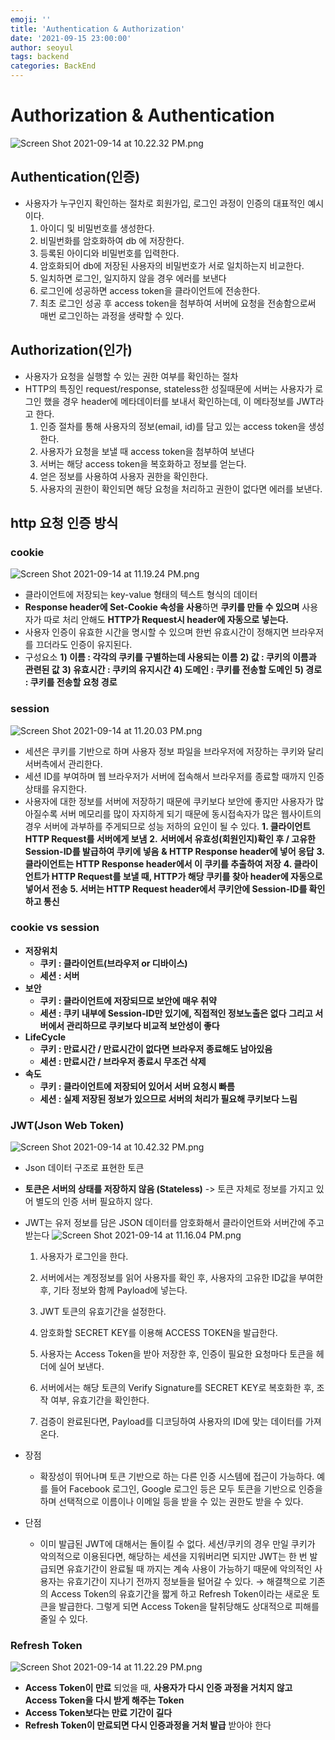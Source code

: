 ```yaml
---
emoji: ''
title: 'Authentication & Authorization'
date: '2021-09-15 23:00:00'
author: seoyul
tags: backend
categories: BackEnd
---
```


# Authorization & Authentication

![Screen Shot 2021-09-14 at 10.22.32 PM.png](https://s3.us-west-2.amazonaws.com/secure.notion-static.com/a16ca5cb-38fd-4538-8de9-1152ae668622/Screen_Shot_2021-09-14_at_10.22.32_PM.png?X-Amz-Algorithm=AWS4-HMAC-SHA256&X-Amz-Content-Sha256=UNSIGNED-PAYLOAD&X-Amz-Credential=AKIAT73L2G45EIPT3X45%2F20220113%2Fus-west-2%2Fs3%2Faws4_request&X-Amz-Date=20220113T174256Z&X-Amz-Expires=86400&X-Amz-Signature=504c1d963529dd23b4ad27fb41b31697202a745c941e347b31ac1c9893aaae1e&X-Amz-SignedHeaders=host&response-content-disposition=filename%20%3D%22Screen%2520Shot%25202021-09-14%2520at%252010.22.32%2520PM.png%22&x-id=GetObject)

## Authentication(인증)

- 사용자가 누구인지 확인하는 절차로 회원가입, 로그인 과정이 인증의 대표적인 예시이다.
  1. 아이디 및 비밀번호를 생성한다.
  2. 비밀번화를 암호화하여 db 에 저장한다.
  3. 등록된 아이디와 비밀번호를 입력한다.
  4. 암호화되어 db에 저장된 사용자의 비밀번호가 서로 일치하는지 비교한다.
  5. 일치하면 로그인, 일지하지 않을 경우 에러를 보낸다
  6. 로그인에 성공하면 access token을 클라이언트에 전송한다.
  7. 최초 로그인 성공 후 access token을 첨부하여 서버에 요청을 전송함으로써 매번 로그인하는 과정을 생략할 수 있다.

## Authorization(인가)

- 사용자가 요청을 실행할 수 있는 권한 여부를 확인하는 절차
- HTTP의 특징인 request/response, stateless한 성질때문에 서버는 사용자가 로그인 했을 경우 header에 메타데이터를 보내서 확인하는데, 이 메타정보를 JWT라고 한다.
  1.  인증 절차를 통해 사용자의 정보(email, id)를 담고 있는 access token을 생성한다.
  2.  사용자가 요청을 보낼 때 access token을 첨부하여 보낸다
  3.  서버는 해당 access token을 복호화하고 정보를 얻는다.
  4.  얻은 정보를 사용하여 사용자 권한을 확인한다.
  5.  사용자의 권한이 확인되면 해당 요청을 처리하고 권한이 없다면 에러를 보낸다.

## http 요청 인증 방식

### cookie

![Screen Shot 2021-09-14 at 11.19.24 PM.png](https://s3.us-west-2.amazonaws.com/secure.notion-static.com/ed61d835-afe5-4159-9385-ba78754d3e30/Screen_Shot_2021-09-14_at_11.19.24_PM.png?X-Amz-Algorithm=AWS4-HMAC-SHA256&X-Amz-Content-Sha256=UNSIGNED-PAYLOAD&X-Amz-Credential=AKIAT73L2G45EIPT3X45%2F20220113%2Fus-west-2%2Fs3%2Faws4_request&X-Amz-Date=20220113T174319Z&X-Amz-Expires=86400&X-Amz-Signature=91347977d081855005232afd29c1e83e6e0fec57096c2a6fd609ae420d610ca0&X-Amz-SignedHeaders=host&response-content-disposition=filename%20%3D%22Screen%2520Shot%25202021-09-14%2520at%252011.19.24%2520PM.png%22&x-id=GetObject)

- 클라이언트에 저장되는 key-value 형태의 텍스트 형식의 데이터
- **Response header에 Set-Cookie 속성을 사용**하면 **쿠키를 만들 수 있으며** 사용자가 따로 처리 안해도 **HTTP가 Request시 header에 자동으로 넣는다.**
- 사용자 인증이 유효한 시간을 명시할 수 있으며 한번 유효시간이 정해지면 브라우저를 끄더라도 인증이 유지된다.
- 구성요소
  **1) 이름 : 각각의 쿠키를 구별하는데 사용되는 이름**
  **2) 값 : 쿠키의 이름과 관련된 값**
  **3) 유효시간 : 쿠키의 유지시간**
  **4) 도메인 : 쿠키를 전송할 도메인**
  **5) 경로 : 쿠키를 전송할 요청 경로**

### session

![Screen Shot 2021-09-14 at 11.20.03 PM.png](https://s3.us-west-2.amazonaws.com/secure.notion-static.com/7364457a-304a-4fcd-a528-ee7db98cf5b8/Screen_Shot_2021-09-14_at_11.20.03_PM.png?X-Amz-Algorithm=AWS4-HMAC-SHA256&X-Amz-Content-Sha256=UNSIGNED-PAYLOAD&X-Amz-Credential=AKIAT73L2G45EIPT3X45%2F20220113%2Fus-west-2%2Fs3%2Faws4_request&X-Amz-Date=20220113T174333Z&X-Amz-Expires=86400&X-Amz-Signature=334975a3187a74b026aa75b48861afda711e4a9ff825b2372f4095a0a6f06356&X-Amz-SignedHeaders=host&response-content-disposition=filename%20%3D%22Screen%2520Shot%25202021-09-14%2520at%252011.20.03%2520PM.png%22&x-id=GetObject)

- 세션은 쿠키를 기반으로 하며 사용자 정보 파일을 브라우저에 저장하는 쿠키와 달리 서버측에서 관리한다.
- 세션 ID를 부여하며 웹 브라우저가 서버에 접속해서 브라우저를 종료할 때까지 인증상태를 유지한다.
- 사용자에 대한 정보를 서버에 저장하기 때문에 쿠키보다 보안에 좋지만 사용자가 많아질수록 서버 메모리를 많이 자지하게 되기 때문에 동시접속자가 많은 웹사이트의 경우 서버에 과부하를 주게되므로 성능 저하의 요인이 될 수 있다.
  **1. 클라이언트 HTTP Request를 서버에게 보냄**
  **2.** **서버에서 유효성(회원인지)확인 후 / 고유한 Session-ID를 발급하여 쿠키에 넣음** **& HTTP Response header에 넣어 응답**
  **3. 클라이언트는 HTTP Response header에서 이 쿠키를 추출하여 저장**
  **4. 클라이언트가 HTTP Request를 보낼 때, HTTP가 해당 쿠키를 찾아 header에 자동으로 넣어서 전송**
  **5. 서버는 HTTP Request header에서 쿠키안에 Session-ID를 확인하고 통신**

### cookie vs session

- **저장위치**
  - **쿠키 : 클라이언트(브라우저 or 디바이스)**
  - **세션 : 서버**
- **보안**
  - **쿠키 : 클라이언트에 저장되므로 보안에 매우 취약**
  - **세션 : 쿠키 내부에 Session-ID만 있기에, 직접적인 정보노출은 없다** **그리고 서버에서 관리하므로 쿠키보다 비교적 보안성이 좋다**
- **LifeCycle**
  - **쿠키 : 만료시간 / 만료시간이 없다면 브라우저 종료해도 남아있음**
  - **세션 : 만료시간 / 브라우저 종료시 무조건 삭제**
- **속도**
  - **쿠키 : 클라이언트에 저장되어 있어서 서버 요청시 빠름**
  - **세션 : 실제 저장된 정보가 있으므로 서버의 처리가 필요해 쿠키보다 느림**

### JWT(Json Web Token)

![Screen Shot 2021-09-14 at 10.42.32 PM.png](https://s3.us-west-2.amazonaws.com/secure.notion-static.com/e7bd02ab-399e-46a6-a142-13cebf2a199c/Screen_Shot_2021-09-14_at_10.42.32_PM.png?X-Amz-Algorithm=AWS4-HMAC-SHA256&X-Amz-Content-Sha256=UNSIGNED-PAYLOAD&X-Amz-Credential=AKIAT73L2G45EIPT3X45%2F20220113%2Fus-west-2%2Fs3%2Faws4_request&X-Amz-Date=20220113T174347Z&X-Amz-Expires=86400&X-Amz-Signature=4d0edac7eada9350f1882a5dbdda6999a09f52a4649e30819620c99a9e5ec690&X-Amz-SignedHeaders=host&response-content-disposition=filename%20%3D%22Screen%2520Shot%25202021-09-14%2520at%252010.42.32%2520PM.png%22&x-id=GetObject)

- Json 데이터 구조로 표현한 토큰
- **토큰은 서버의 상태를 저장하지 않음 (Stateless)** -> 토큰 자체로 정보를 가지고 있어 별도의 인증 서버 필요하지 않다.
- JWT는 유저 정보를 담은 JSON 데이터를 암호화해서 클라이언트와 서버간에 주고 받는다
  ![Screen Shot 2021-09-14 at 11.16.04 PM.png](https://s3.us-west-2.amazonaws.com/secure.notion-static.com/967bdc95-5218-4963-94f6-fa6b16a5bdb5/Screen_Shot_2021-09-14_at_11.16.04_PM.png?X-Amz-Algorithm=AWS4-HMAC-SHA256&X-Amz-Content-Sha256=UNSIGNED-PAYLOAD&X-Amz-Credential=AKIAT73L2G45EIPT3X45%2F20220113%2Fus-west-2%2Fs3%2Faws4_request&X-Amz-Date=20220113T174357Z&X-Amz-Expires=86400&X-Amz-Signature=fc18f56d2ddaa33b58903d1d31215a9285c781fb735d97604b8f8f1fe14a03f3&X-Amz-SignedHeaders=host&response-content-disposition=filename%20%3D%22Screen%2520Shot%25202021-09-14%2520at%252011.16.04%2520PM.png%22&x-id=GetObject)

  1. 사용자가 로그인을 한다.

  2. 서버에서는 계정정보를 읽어 사용자를 확인 후, 사용자의 고유한 ID값을 부여한 후, 기타 정보와 함께 Payload에 넣는다.

  3. JWT 토큰의 유효기간을 설정한다.

  4. 암호화할 SECRET KEY를 이용해 ACCESS TOKEN을 발급한다.

  5. 사용자는 Access Token을 받아 저장한 후, 인증이 필요한 요청마다 토큰을 헤더에 실어 보낸다.

  6. 서버에서는 해당 토큰의 Verify Signature를 SECRET KEY로 복호화한 후, 조작 여부, 유효기간을 확인한다.

  7. 검증이 완료된다면, Payload를 디코딩하여 사용자의 ID에 맞는 데이터를 가져온다.

- 장점
  - 확장성이 뛰어나며 토큰 기반으로 하는 다른 인증 시스템에 접근이 가능하다. 예를 들어 Facebook 로그인, Google 로그인 등은 모두 토큰을 기반으로 인증을 하며 선택적으로 이름이나 이메일 등을 받을 수 있는 권한도 받을 수 있다.
- 단점
  - 이미 발급된 JWT에 대해서는 돌이킬 수 없다. 세션/쿠키의 경우 만일 쿠키가 악의적으로 이용된다면, 해당하는 세션을 지워버리면 되지만 JWT는 한 번 발급되면 유효기간이 완료될 때 까지는 계속 사용이 가능하기 때문에 악의적인 사용자는 유효기간이 지나기 전까지 정보들을 털어갈 수 있다.
    → 해결책으로 기존의 Access Token의 유효기간을 짧게 하고 Refresh Token이라는 새로운 토큰을 발급한다. 그렇게 되면 Access Token을 탈취당해도 상대적으로 피해를 줄일 수 있다.

### Refresh Token

![Screen Shot 2021-09-14 at 11.22.29 PM.png](https://s3.us-west-2.amazonaws.com/secure.notion-static.com/7dc95b23-ee79-484f-b49e-9ed8bc22f8f1/Screen_Shot_2021-09-14_at_11.22.29_PM.png?X-Amz-Algorithm=AWS4-HMAC-SHA256&X-Amz-Content-Sha256=UNSIGNED-PAYLOAD&X-Amz-Credential=AKIAT73L2G45EIPT3X45%2F20220113%2Fus-west-2%2Fs3%2Faws4_request&X-Amz-Date=20220113T174455Z&X-Amz-Expires=86400&X-Amz-Signature=655e8f7a9c5ab24956f07114ffdbf2d8b12addcbdbfcfe7a71b4e4e77a58411f&X-Amz-SignedHeaders=host&response-content-disposition=filename%20%3D%22Screen%2520Shot%25202021-09-14%2520at%252011.22.29%2520PM.png%22&x-id=GetObject)

- **Access Token이 만료** 되었을 때, **사용자가 다시 인증 과정을 거치지 않고 Access Token을 다시 받게 해주는 Token**
- **Access Token보다는 만료 기간이 길다**
- **Refresh Token이 만료되면 다시 인증과정을 거처 발급** 받아야 한다

```toc

```
